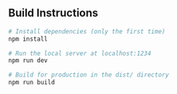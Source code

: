 ## Build Instructions 
``` bash
# Install dependencies (only the first time)
npm install

# Run the local server at localhost:1234
npm run dev

# Build for production in the dist/ directory
npm run build
```

